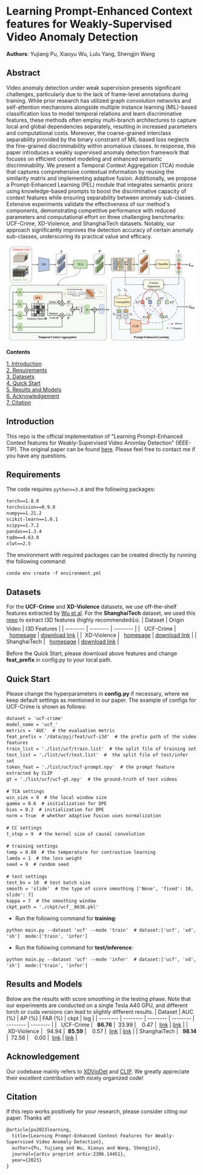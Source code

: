 # Learning Prompt-Enhanced Context features for Weakly-Supervised Video Anomaly Detection
**Authors**: Yujiang Pu, Xiaoyu Wu, Lulu Yang, Shengjin Wang

## Abstract
Video anomaly detection under weak supervision presents significant challenges, particularly due to the lack of frame-level annotations during training. While prior research has utilized graph convolution networks and self-attention mechanisms alongside multiple instance learning (MIL)-based classification loss to model temporal relations and learn discriminative features, these methods often employ multi-branch architectures to capture local and global dependencies separately, resulting in increased parameters and computational costs. Moreover, the coarse-grained interclass separability provided by the binary constraint of MIL-based loss neglects the fine-grained discriminability within anomalous classes. In response, this paper introduces a weakly supervised anomaly detection framework that focuses on efficient context modeling and enhanced semantic discriminability. We present a Temporal Context Aggregation (TCA) module that captures comprehensive contextual information by reusing the similarity matrix and implementing adaptive fusion. Additionally, we propose a Prompt-Enhanced Learning (PEL) module that integrates semantic priors using knowledge-based prompts to boost the discriminative capacity of context features while ensuring separability between anomaly sub-classes. Extensive experiments validate the effectiveness of our method's components, demonstrating competitive performance with reduced parameters and computational effort on three challenging benchmarks: UCF-Crime, XD-Violence, and ShanghaiTech datasets. Notably, our approach significantly improves the detection accuracy of certain anomaly sub-classes, underscoring its practical value and efficacy.

![image](https://github.com/Aaron-Pu/PEL4VAD/blob/master/list/framework.png)

**Contents**

[1. Introduction](#Introduction)  
[2. Requirements](#Requirements)  
[3. Datasets](#Datasets)  
[4. Quick Start](#Quick-Start)  
[5. Results and Models](#Results-and-Models)  
[6. Acknowledgement](#Acknowledgement)  
[7. Citation](#Citation)  


## Introduction
This repo is the official implementation of "Learning Prompt-Enhanced Context features for Weakly-Supervised Video Anomlay Detection" (IEEE-TIP). The original paper can be found [here](https://arxiv.org/pdf/2306.14451.pdf). Please feel free to contact me if you have any questions.

## Requirements
The code requires ```python>=3.8``` and the following packages:
```
torch==1.8.0
torchvision==0.9.0
numpy==1.21.2
scikit-learn==1.0.1
scipy==1.7.2
pandas==1.3.4
tqdm==4.63.0
xlwt==2.5
```
The environment with required packages can be created directly by running the following command:
```
conda env create -f environment.yml
```

## Datasets
For the **UCF-Crime** and **XD-Violence** datasets, we use off-the-shelf features extracted by [Wu et al](https://github.com/Roc-Ng). For the **ShanghaiTech** dataset, we used this [repo](https://github.com/v-iashin/video_features) to extract I3D features (highly recommended:+1:).
| Dataset     | Origin Video   | I3D Features  |
| -------- | -------- | -------- |
| &nbsp;&nbsp;UCF-Crime | &nbsp;&nbsp;[homepage](https://www.crcv.ucf.edu/projects/real-world/) | [download link](https://stuxidianeducn-my.sharepoint.com/:f:/g/personal/pengwu_stu_xidian_edu_cn/EvYcZ5rQZClGs_no2g-B0jcB4ynsonVQIreHIojNnUmPyA?e=xNrGxc) |
| &nbsp;XD-Violence | &nbsp;&nbsp;[homepage](https://roc-ng.github.io/XD-Violence/) | [download link](https://roc-ng.github.io/XD-Violence/) |
| ShanghaiTech | &nbsp;&nbsp;[homepage](https://svip-lab.github.io/dataset/campus_dataset.html) | [download link](https://drive.google.com/file/d/1kIv502RxQnMer-8HB7zrU_GU7CNPNNDv/view?usp=drive_link) |

Before the Quick Start, please download above features and change **feat_prefix** in config.py to your local path.

## Quick Start
Please change the hyperparameters in **config.py** if necessary, where we keep default settings as mentioned in our paper. The example of configs for UCF-Crime is shown as follows:
```
dataset = 'ucf-crime'
model_name = 'ucf_'
metrics = 'AUC'  # the evaluation metric
feat_prefix = '/data/pyj/feat/ucf-i3d'  # the prefix path of the video features
train_list = './list/ucf/train.list'  # the split file of training set
test_list = './list/ucf/test.list'  #  the split file of test/infer set
token_feat = './list/ucf/ucf-prompt.npy'  # the prompt feature extracted by CLIP
gt = './list/ucf/ucf-gt.npy'  # the ground-truth of test videos

# TCA settings
win_size = 9  # the local window size
gamma = 0.6  # initialization for DPE
bias = 0.2  # initialization for DPE 
norm = True  # whether adaptive fusion uses normalization

# CC settings
t_step = 9  # the kernel size of causal convolution

# training settings
temp = 0.09  # the temperature for contrastive learning
lamda = 1  # the loss weight
seed = 9  # random seed

# test settings
test_bs = 10  # test batch size
smooth = 'slide'  # the type of score smoothing ['None', 'fixed': 10, slide': 7]
kappa = 7  # the smoothing window
ckpt_path = './ckpt/ucf__8636.pkl'
```

- Run the following command for **training**:
```
python main.py --dataset 'ucf' --mode 'train'  # dataset:['ucf', 'xd', 'sh']  mode:['train', 'infer']
```
- Run the following command for **test/inference**:
```
python main.py --dataset 'ucf' --mode 'infer'  # dataset:['ucf', 'xd', 'sh']  mode:['train', 'infer']
```

## Results and Models
Below are the results with score smoothing in the testing phase. Note that our experiments are conducted on a single Tesla A40 GPU, and different torch or cuda versions can lead to slightly different results.
| Dataset     | AUC (%)   | AP (%)  | FAR (%)  |  ckpt  |  log |
| --------     | -------- | -------- | -------- | -------- | -------- |
| &nbsp;&nbsp;UCF-Crime    |   &nbsp;&nbsp;**86.76**  |  &nbsp;33.99   |  &nbsp;&nbsp;&nbsp;0.47    |  &nbsp;[link](https://github.com/Aaron-Pu/PEL4VAD/blob/master/ckpt/ucf__8636.pkl)  |  [link](https://github.com/Aaron-Pu/PEL4VAD/blob/master/log_info.log)        |
| &nbsp;XD-Violence  |   &nbsp;&nbsp;94.94  |  &nbsp;**85.59**   |  &nbsp;&nbsp;&nbsp;0.57    |  &nbsp;[link](https://github.com/Aaron-Pu/PEL4VAD/blob/master/ckpt/xd__8526.pkl)        |       [link](https://github.com/Aaron-Pu/PEL4VAD/blob/master/log_info.log)   |
| ShanghaiTech |   &nbsp;&nbsp;**98.14**  |  &nbsp;72.56   |  &nbsp;&nbsp;&nbsp;0.00    |  &nbsp;[link](https://github.com/Aaron-Pu/PEL4VAD/blob/master/ckpt/SH__98.pkl)        |        [link](https://github.com/Aaron-Pu/PEL4VAD/blob/master/log_info.log)  |

## Acknowledgement
Our codebase mainly refers to [XDVioDet](https://github.com/Roc-Ng/XDVioDet) and [CLIP](https://github.com/openai/CLIP). We greatly appreciate their excellent contribution with nicely organized code!

## Citation
If this repo works positively for your research, please consider citing our paper. Thanks all!
```
@article{pu2023learning,
  title={Learning Prompt-Enhanced Context Features for Weakly-Supervised Video Anomaly Detection},
  author={Pu, Yujiang and Wu, Xiaoyu and Wang, Shengjin},
  journal={arXiv preprint arXiv:2306.14451},
  year={2023}
}
```
